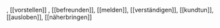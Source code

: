 , [[vorstellen]]
, [[befreunden]], [[melden]], [[verständigen]], [[kundtun]], [[ausloben]], [[näherbringen]]